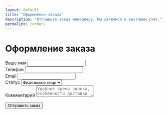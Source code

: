 ```yaml
---
layout: default
title: "Оформление заказа"
description: "Отправьте заказ менеджеру. Мы свяжемся и выставим счёт."
permalink: /order/
---
```

<h1>Оформление заказа</h1>
<form id="order-form" method="POST" action="https://formspree.io/f/{{ site.formspree_form_id }}">
  <div class="mb-3">
    <label class="form-label">Ваше имя</label>
    <input class="form-control" type="text" name="name" required>
  </div>

  <div class="mb-3">
    <label class="form-label">Телефон</label>
    <input class="form-control" type="tel" name="phone" required>
  </div>

  <div class="mb-3">
    <label class="form-label">Email</label>
    <input class="form-control" type="email" name="email" required>
  </div>

  <div class="mb-3">
    <label class="form-label">Статус</label>
    <select class="form-select" name="customer_type" required>
      <option value="fiz">Физическое лицо</option>
      <option value="ip">ИП</option>
      <option value="ooo">ООО</option>
    </select>
  </div>

  <input type="hidden" name="cart_json" id="cart_json">
  <input type="hidden" name="_redirect" value="{{ site.url }}{{ site.thankyou_url | default: '/spasibo/' }}">

  <div class="mb-3">
    <label class="form-label">Комментарий</label>
    <textarea class="form-control" name="comment" placeholder="Удобное время звонка, особенности доставки и т.д."></textarea>
  </div>

  <button type="submit" class="btn btn-gradient">Отправить заказ</button>
</form>
<script>
document.addEventListener('DOMContentLoaded', () => {
  const cart = JSON.parse(localStorage.getItem('cart') || '[]');
  document.getElementById('cart_json').value = JSON.stringify(cart);
});
</script>
